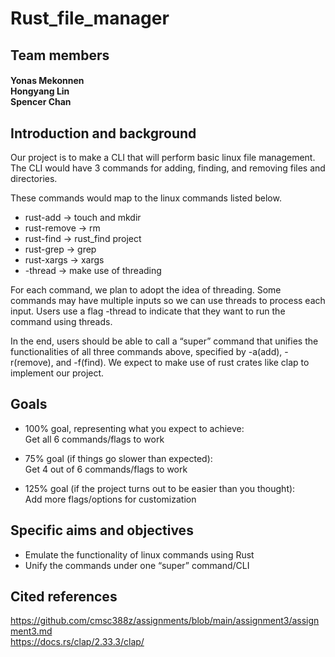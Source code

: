 # Rust_file_manager

## Team members
#### Yonas Mekonnen<br/>Hongyang Lin<br/>Spencer Chan

## Introduction and background
Our project is to make a CLI that will perform basic linux file management. The CLI would have 3 commands for adding, finding, and removing files and directories. 

These commands would map to the linux commands listed below.
- rust-add -> touch and mkdir
- rust-remove  -> rm
- rust-find -> rust_find project
- rust-grep -> grep
- rust-xargs -> xargs
- -thread -> make use of threading

For each command, we plan to adopt the idea of threading. Some commands may have multiple inputs so we can use threads to process each input. Users use a flag -thread to indicate that they want to run the command using threads.

In the end, users should be able to call a “super” command that unifies the functionalities of all three commands above, specified by -a(add), -r(remove), and -f(find). We expect to make use of rust crates like clap to implement our project.

## Goals
- 100% goal, representing what you expect to achieve:<br/>
Get all 6 commands/flags to work

- 75% goal (if things go slower than expected):<br/>
Get 4 out of 6 commands/flags to work

- 125% goal (if the project turns out to be easier than you thought):<br/>
Add more flags/options for customization

## Specific aims and objectives
- Emulate the functionality of linux commands using Rust
- Unify the commands under one “super” command/CLI

## Cited references
https://github.com/cmsc388z/assignments/blob/main/assignment3/assignment3.md<br/> 
https://docs.rs/clap/2.33.3/clap/
